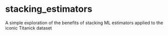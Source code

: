 # stacking_estimators
A simple exploration of the benefits of stacking ML estimators applied to the iconic Titanick dataset
